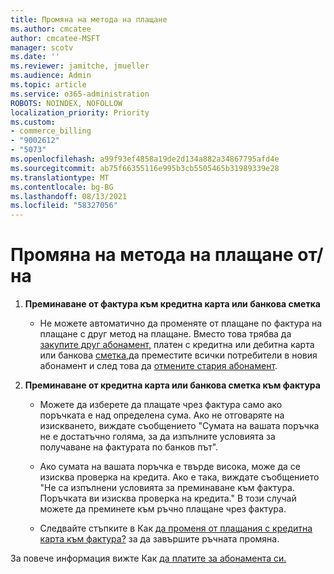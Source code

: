 ```yaml
---
title: Промяна на метода на плащане
ms.author: cmcatee
author: cmcatee-MSFT
manager: scotv
ms.date: ''
ms.reviewer: jamitche, jmueller
ms.audience: Admin
ms.topic: article
ms.service: o365-administration
ROBOTS: NOINDEX, NOFOLLOW
localization_priority: Priority
ms.custom:
- commerce_billing
- "9002612"
- "5073"
ms.openlocfilehash: a99f93ef4858a19de2d134a882a34867795afd4e
ms.sourcegitcommit: ab75f66355116e995b3cb5505465b31989339e28
ms.translationtype: MT
ms.contentlocale: bg-BG
ms.lasthandoff: 08/13/2021
ms.locfileid: "58327056"
---
```

# <a name="change-payment-method-fromto"></a>Промяна на метода на плащане от/на

1. **Преминаване от фактура към кредитна карта или банкова сметка**

    - Не можете автоматично да променяте от плащане по фактура на плащане с друг метод на плащане. Вместо това трябва да [закупите друг абонамент,](https://docs.microsoft.com/microsoft-365/commerce/try-or-buy-microsoft-365#buy-a-different-subscription) платен с кредитна или дебитна карта или банкова [сметка,](https://docs.microsoft.com/microsoft-365/commerce/subscriptions/move-users-different-subscription)да преместите всички потребители в новия абонамент и след това да [отмените стария абонамент](https://docs.microsoft.com/microsoft-365/commerce/subscriptions/cancel-your-subscription).

2. **Преминаване от кредитна карта или банкова сметка към фактура**

    - Можете да изберете да плащате чрез фактура само ако поръчката е над определена сума. Ако не отговаряте на изискването, виждате съобщението "Сумата на вашата поръчка не е достатъчно голяма, за да изпълните условията за получаване на фактурата по банков път".

    - Ако сумата на вашата поръчка е твърде висока, може да се изисква проверка на кредита. Ако е така, виждате съобщението "Не са изпълнени условията за преминаване към фактура. Поръчката ви изисква проверка на кредита." В този случай можете да преминете към ръчно плащане чрез фактура.

    - Следвайте стъпките в Как [да променя от плащания с кредитна карта към фактура?](how-do-i-change-from-credit-card-payments-to-invoice.md) за да завършите ръчната промяна.

За повече информация вижте Как [да платите за абонамента си.](https://docs.microsoft.com/microsoft-365/commerce/billing-and-payments/pay-for-your-subscription)
